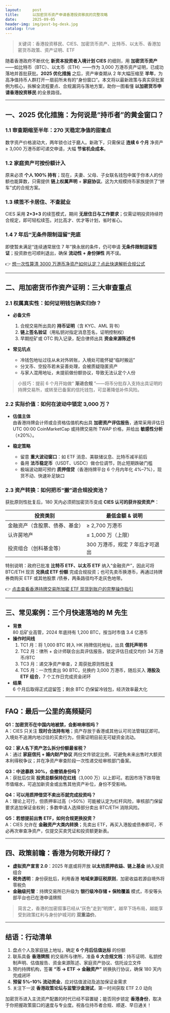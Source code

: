 ```yaml
---
layout:     post
title:      以加密货币资产申请香港投资移民的完整攻略
date:       2025-09-05
header-img: img/post-bg-desk.jpg
catalog: true
---
```


> 关键词：香港投资移民、CIES、加密货币资产、比特币、以太币、香港加密货币政策、资产证明、ETF

随着香港政府不断优化 **新资本投资者入境计划 CIES** 的细则，用 **加密货币资产**——如比特币（BTC）、以太币（ETH）——作为 3,000 万港币资产证明，已成功落地并首批获批。**2025 优化措施** 之后，资产审查期从 2 年大幅压缩至 **半年**，为高净值持币人群打开一扇前所未有的“身份窗口”。本文将以最新政策与真实获批案例为核心，拆解全流程要点、合规漏洞与落地方案，助你一图看懂 **以加密货币申请香港投资移民** 的全景路径。

---

## 一、2025 优化措施：为何说是“持币者”的黄金窗口？

### 1.1 审查期缩至半年：270 天稳定净值的甜蜜点  
数字资产价格波动大，两年锁仓过于磨人。新政下，只需保证 **连续 6 个月** 净资产 ≥ 3,000 万港币即可递交申请，大幅 **节省机会成本**。

### 1.2 家庭资产可按份额计入  
原来必须 **个人 100% 持有**；现在，夫妻、父母、子女联名钱包中属于你本人的份额也能算数，只需提供 **链上权属声明** + **家庭协议**。这为大规模持币家族提供了“拼车”式的合规方案。

### 1.3 续签不卡居住、不查就业  
CIES 采用 **2+3+3** 的续签模式，期间 **无居住日与工作要求**；仅需证明投资持续符合规定，即可轻松续签。对比高才、优才等计划，省时省心。

### 1.4 7 年后“无条件限制逗留”兜底  
即使暂未满足“连续通常居住 7 年”换永居的条件，仍可申请 **无条件限制逗留签证**；投资款也可顺利退出，确保 **流动性 + 身份弹性** 两不误。

👉 [想一次性算清 3000 万港币净资产如何认定？点此快速解析合规公式](https://okxdog.com/)

---

## 二、用加密货币作资产证明：三大审查重点

### 2.1 权属真实性：如何证明钱包确实归你？
- **必备文件**  
  1. 合规交易所出具的 **持币证明**（含 KYC、AML 背书）  
  2. **链上签名验证**（用私钥对指定消息签名，证明控制权）  
  3. 早期挖矿或 OTC 购入记录，配合律师出具 **资金来源陈述书**

- **常见坑点**  
  - 冷钱包地址过往从未对外转账，入境处可能怀疑“临时搬运”  
  - 分叉币、空投币若未妥善处理，会被质疑隐匿资产  
  - 与家人混用地址，未提前做份额协议，导致无法认定个人份

> 小技巧：提前 6 个月开始做“ **渐进合规** ”——将币分批存入支持出具证明的持牌交易所，或转至已备案的信托钱包，可显著降低补件风险。

### 2.2 实际价值：如何在波动中锁定 3,000 万？
- **估值主体**  
  由香港持牌会计师或合资格估值机构出具 **加密资产评估报告**，通常采用评估日 UTC 00:00 CoinMarketCap 或持牌交易所 TWAP 价格，并给出 **敏感性分析**（±20%）。

- **稳定策略**  
  - 留意 **重大波动窗口**：如 ETF 消息、美联储议息、比特币减半前后  
  - 备用 **法币稳定币**（USDT、USDC）做仓位调节，防止短期跌破门槛  
  - 极端波动期可预约 **质押借贷**（香港持牌平台 6 个月内年化 4%–7%），现货不动、快速补足缺口

### 2.3 资产转换：如何把币“搬”进合规投资池？
获批原则性批复后，180 天内必须把加密货币变成 **CIES 认可的获许投资资产**：

| 投资类别 | 最低金额 & 说明 |
| --- | --- |
| 金融资产（含股票、债券、基金） | ≥ 2,700 万港币 |
| 认许房地产 | ≤ 1,000 万（上限） |
| 投资组合（创科基金等） | 300 万港币，规定 7 年后才可退出 |

特别说明：政府已批准 **比特币 ETF、以太币 ETF** 纳入“金融资产”，因此可将 BTC/ETH 现货 **兑换成 ETF 份额** 完成合规投资；也可先卖币换港币，再通过持牌券商购买 ETF 或其他股票 /债券，两条路径均不走灰色地带。

👉 [点击查看香港持牌交易所加密 ETF 现货到账户的完整操作指引](https://okxdog.com/)

---

## 三、常见案例：三个月快速落地的 M 先生

- **背景**  
  80 后矿业高管，2024 年底持有 1,200 BTC，按当时市值 3.4 亿港币  
- **操作时间线**  
  1) TC1 月：将 1,000 BTC 转入 HK 持牌信托地址，出具 **信托声明书**  
  2) TC2 月：律所 + 会计师联合出具评估报告，锁定评估日成交均价 34 万港币/BTC  
  3) TC3 月：递交净资产审查，2 周获批原则性批复  
  4) TC5 月：一次性卖出 90 BTC，兑换约 3,000 万港币，随后买入 **港股及 ETF 组合**，7 个工作日完成资金闭环  
- **结果**  
  6 个月后取得正式逗留签；剩余 BTC 仍保留冷钱包，经济效率最大化

---

## FAQ：最后一公里的高频疑问

**Q1：加密货币在中国内地被禁，会影响审核吗？**  
A：CIES 只关注 **现时合法持有地**；资产存放于香港或其他认可司法管辖区即可。入境处不追溯内地过往的买卖行为，但需证明目前无可疑资金流动。

**Q2：家人名下资产怎么拆分份额最省税？**  
A：通过 **家庭信托 + 婚内财产协议** 两份文件锁定比例，可避免未来出售时大额资本利得税争议；并在净资产审查阶段一次性递交给审核部门备案。

**Q3：中途暴跌 30%，会撤销身份吗？**  
A：获批后仅需 **投资总额保持在红线**（3,000 万）以上即可。若因市场下跌导致市值缩水，可追加新资金或出售其他资产补位，身份不受影响。

**Q4：可以用质押借贷不卖出币就完成投资吗？**  
A：理论上可行，但质押率过高（>50%）可能被认定为杠杆风险，审核部门保留要求追加保证金权利；多数申请人选择部分卖出 BTC/ETH 消除风险。

**Q5：若想提前出售 ETF，如何合规更换投资？**  
A：CIES 允许在 **金融资产大类内转换**；先卖出 ETF，再买入港股或债券即可，不必再次审查净资产，仅提交买卖凭证和投资额更新表。

---

## 四、政策前瞻：香港为何敢开绿灯？

- **虚拟资产宣言 2.0**：2025 年底或将开放 **以太坊质押收益、链上基金** 纳入投资组合  
- **税务透明**：身份获批后，利用香港 **地域来源征税原则**，加密收益若源自境外将零税负  
- **金融级托管**：持牌交易所已升级为 **银行级冷存储 + 保险覆盖** 模式，币安等头部平台也已在港申请牌照

> 简言之，香港的加密叙事已经从“灰色”走到“明牌”。越早下场布局，越能享受到政策红利与身份护城河的 **双重溢价**。

---

## 结语：行动清单

1. 盘点个人及家庭链上地址，确定 **6 个月后估值达标** 的份额  
2. 联系具备 **香港牌照** 的交易所与律所，准备 **6 大合规文档**：持币证明、私钥控制声明、估值报告、资金来源陈述、家庭资产协议、信托设立文件  
3. 预约持牌机构，签署 **“币 → ETF → 金融资产”** 转换执行协议，确保 180 天内完成闭环  
4. **预留 5%–10% 流动资金**，应对估值波动及追加保证金需求  
5. 关注下一波 **香港政策论坛与监管沙盒测试**，第一时间获取 ETF 2.0 动向

加密货币进入主流资产配置的时代已经不容置疑；能否同步锁定 **香港身份**，取决于你把握政策窗口的速度与专业度。祝各位持币者合规、顺遂、早日通关！
